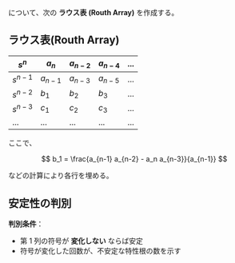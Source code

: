 


について、次の **ラウス表 (Routh Array)** を作成する。
## ラウス表(Routh Array)

| $s^n$     | $a_n$     | $a_{n-2}$ | $a_{n-4}$ | ... |
| --------- | --------- | --------- | --------- | --- |
| $s^{n-1}$ | $a_{n-1}$ | $a_{n-3}$ | $a_{n-5}$ | ... |
| $s^{n-2}$ | $b_1$     | $b_2$     | $b_3$     | ... |
| $s^{n-3}$ | $c_1$     | $c_2$     | $c_3$     | ... |
| ...       | ...       | ...       | ...       | ... |

ここで、

$$
b_1 = \frac{a_{n-1} a_{n-2} - a_n a_{n-3}}{a_{n-1}}
$$

などの計算により各行を埋める。

## 安定性の判別

**判別条件**：
- 第 1 列の符号が **変化しない** ならば安定
- 符号が変化した回数が、不安定な特性根の数を示す
